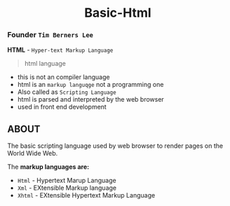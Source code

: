 <div align="center">
 <h1>Basic-Html</h1>
</div>  

### Founder `Tim Berners Lee`
 **HTML** - `Hyper-text Markup Language`
>  html language
   - this  is not an  compiler language
   - html is an `markup languqge` not a programming one
   - Also called as `Scripting Language`
   - html is parsed and interpreted by the web browser
   - used in front end development
## ABOUT
The basic scripting language used by web browser to render pages on the World Wide Web.

The **markup languages are:**
   * `Html` - Hypertext Marup Language
   * `Xml` - EXtensible Markup language
   * `Xhtml` - EXtensible Hypertext Markup Language 
